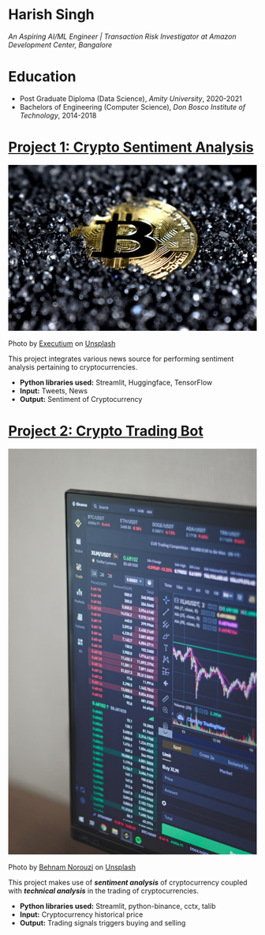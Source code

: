 # Harish Singh
*An Aspiring AI/ML Engineer | Transaction Risk Investigator at Amazon Development Center, Bangalore*

# Education
* Post Graduate Diploma (Data Science), *Amity University*, 2020-2021
* Bachelors of Engineering (Computer Science), *Don Bosco Institute of Technology*, 2014-2018

# [Project 1: Crypto Sentiment Analysis](http://youtube.com/dataprofessor)
![alt text](executium-9pCV2MB65y8-unsplash.jpg)

Photo by <a href="https://unsplash.com/@executium?utm_source=unsplash&utm_medium=referral&utm_content=creditCopyText">Executium</a> on <a href="https://unsplash.com/s/photos/cryptocurrency?utm_source=unsplash&utm_medium=referral&utm_content=creditCopyText">Unsplash</a>
  
This project integrates various news source for performing sentiment analysis pertaining to cryptocurrencies.
* **Python libraries used:** Streamlit, Huggingface, TensorFlow
* **Input:** Tweets, News
* **Output:** Sentiment of Cryptocurrency

# [Project 2: Crypto Trading Bot](http://youtube.com/dataprofessor)
![alt text](behnam-norouzi-mp11_hrQXf8-unsplash.jpg)

Photo by <a href="https://unsplash.com/@behy_studio?utm_source=unsplash&utm_medium=referral&utm_content=creditCopyText">Behnam Norouzi</a> on <a href="https://unsplash.com/s/photos/crypto-trading-bot?utm_source=unsplash&utm_medium=referral&utm_content=creditCopyText">Unsplash</a>
  
This project makes use of ***sentiment analysis*** of cryptocurrency coupled with ***technical analysis*** in the trading of cryptocurrencies.
* **Python libraries used:** Streamlit, python-binance, cctx, talib
* **Input:** Cryptocurrency historical price
* **Output:** Trading signals triggers buying and selling

  
